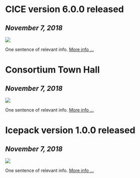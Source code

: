 # **CICE version 6.0.0 released**
## *November 7, 2018*
![](https://www.carbonbrief.org/wp-content/uploads/2015/03/stock-arctic-sea-ice-2-1550x804.jpg)

One sentence of relevant info. [More info ...](https://github.com/CICE-Consortium/CICE) 

# **Consortium Town Hall**
## *November 7, 2018*
![](https://www.carbonbrief.org/wp-content/uploads/2015/03/stock-arctic-sea-ice-2-1550x804.jpg)

One sentence of relevant info. [More info ...](https://github.com/CICE-Consortium/CICE) 

# **Icepack version 1.0.0 released**
## *November 7, 2018*
![](https://www.carbonbrief.org/wp-content/uploads/2015/03/stock-arctic-sea-ice-2-1550x804.jpg)

One sentence of relevant info. [More info ...](https://github.com/CICE-Consortium/CICE) 